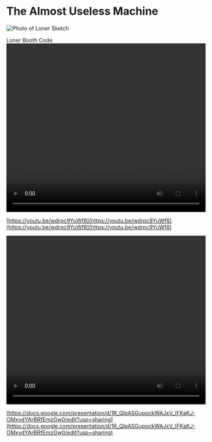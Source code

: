 # The Almost Useless Machine

<img src= "../../images/Loner Booth - Sketch.pdf" alt="Photo of Loner Sketch">

Loner Booth Code
<video src= "../../images/code final.mp4" width="520" height="440" controls></video>

[https://youtu.be/wdrpc9YuWf8](https://youtu.be/wdrpc9YuWf8](https://youtu.be/wdrpc9YuWf8](https://youtu.be/wdrpc9YuWf8) 

<video src= "../../images/loner.mp4" width="520" height="440" controls></video>

[https://docs.google.com/presentation/d/1R_QlpASGupockWAJxV_IFKaKJ-OMxydYArBRfEmzGw0/edit?usp=sharing](https://docs.google.com/presentation/d/1R_QlpASGupockWAJxV_IFKaKJ-OMxydYArBRfEmzGw0/edit?usp=sharing)